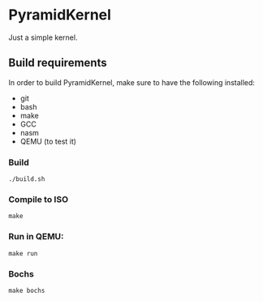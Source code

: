 # PyramidKernel
Just a simple kernel.

## Build requirements
In order to build PyramidKernel, make sure to have the following installed:
- git
- bash
- make
- GCC 
- nasm
- QEMU (to test it)

### Build
```
./build.sh
```
### Compile to ISO
```
make
```
### Run in QEMU:
```
make run
```
### Bochs
```
make bochs
```
